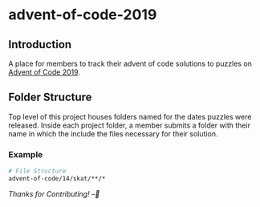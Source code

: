 # advent-of-code-2019

## Introduction

A place for members to track their advent of code solutions to puzzles on [Advent of Code 2019](http://https://adventofcode.com/2019).

## Folder Structure

Top level of this project houses folders named for the dates puzzles were released. Inside each project folder, a member submits a folder with their name in which the include the files necessary for their solution.

### Example

```sh
# File Structure
advent-of-code/14/skat/**/*
```

_Thanks for Contributing! –🦑_
